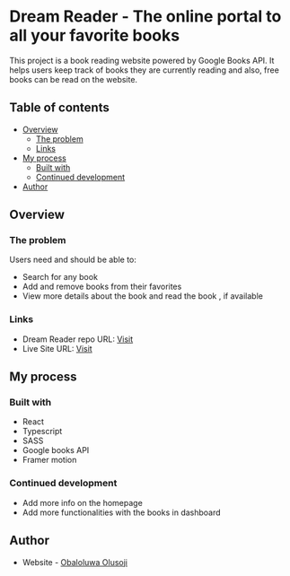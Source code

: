 # Dream Reader - The online portal to all your favorite books

This project is a book reading website powered by Google Books API. It helps users keep track of books they are currently reading and also, free books can be read on the website.

## Table of contents

- [Overview](#overview)
  - [The problem](#the-problem)
  - [Links](#links)
- [My process](#my-process)
  - [Built with](#built-with)
  - [Continued development](#continued-development)
- [Author](#author)

## Overview

### The problem

Users need and should be able to:

- Search for any book
- Add and remove books from their favorites
- View more details about the book and read the book , if available

### Links

- Dream Reader repo URL: [Visit](https://github.com/obah/dream-reader-app)
- Live Site URL: [Visit](https://dream-reader.vercel.app/)

## My process

### Built with

- React
- Typescript
- SASS
- Google books API
- Framer motion

### Continued development

- Add more info on the homepage
- Add more functionalities with the books in dashboard

## Author

- Website - [Obaloluwa Olusoji](https://www.obaloluwa.com)
